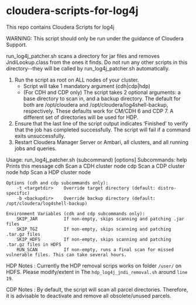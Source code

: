 # cloudera-scripts-for-log4j
This repo contains Cloudera Scripts for log4j

WARNING: This script should only be run under the guidance of Cloudera Support.

run_log4j_patcher.sh scans a directory for jar files and removes
JndiLookup.class from the ones it finds. Do not run any
other scripts in this directory--they will be called by
run_log4j_patcher.sh automatically.

1. Run the script as root on ALL nodes of your cluster.
   * Script will take 1 mandatory argument (cdh|cdp|hdp)
   * (For CDH and CDP only) The script takes 2 optional arguments: a base
     directory to scan in, and a backup directory. The default for both are
     /opt/cloudera and /opt/cloudera/log4shell-backup, respectively. These
     defaults work for CM/CDH 6 and CDP 7. A different set of directories will
     be used for HDP.
2. Ensure that the last line of the script output indicates ‘Finished’ to
   verify that the job has completed successfully. The script will fail if a
   command exits unsuccessfully.
3. Restart Cloudera Manager Server or Ambari, all clusters, and all running
   jobs and queries.

Usage: run_log4j_patcher.sh (subcommand) [options]
    Subcommands:
        help              Prints this message
        cdh               Scan a CDH cluster node
        cdp               Scan a CDP cluster node
        hdp               Scan a HDP cluster node

    Options (cdh and cdp subcommands only):
        -t <targetdir>    Override target directory (default: distro-specific)
        -b <backupdir>    Override backup directory (default: /opt/cloudera/log4shell-backup)

    Environment Variables (cdh and cdp subcommands only):
        SKIP_JAR          If non-empty, skips scanning and patching .jar files
        SKIP_TGZ          If non-empty, skips scanning and patching .tar.gz files
        SKIP_HDFS         If non-empty, skips scanning and patching .tar.gz files in HDFS
        RUN_SCAN          If non-empty, runs a final scan for missed vulnerable files. This can take several hours.

HDP Notes : Currently the HDP removal scrips works on folder `/user/`  on HDFS. Please modify/extent in The `hdp_log4j_jndi_removal.sh` around `line 19`.  

CDP Notes : By default, the script will scan all parcel directories. Therefore, it is advisable to deactivate and remove all obsolete/unused parcels.
